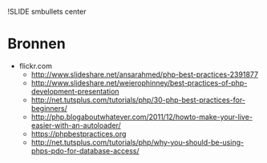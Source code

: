 !SLIDE smbullets center
# Bronnen
* flickr.com
    * http://www.slideshare.net/ansarahmed/php-best-practices-2391877
    * http://www.slideshare.net/weierophinney/best-practices-of-php-development-presentation
    * http://net.tutsplus.com/tutorials/php/30-php-best-practices-for-beginners/
    * http://php.blogaboutwhatever.com/2011/12/howto-make-your-live-easier-with-an-autoloader/
    * https://phpbestpractices.org
    * http://net.tutsplus.com/tutorials/php/why-you-should-be-using-phps-pdo-for-database-access/